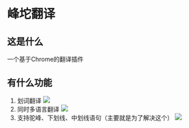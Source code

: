 # 峰坨翻译

## 这是什么
一个基于Chrome的翻译插件

## 有什么功能
1. 划词翻译 ![](http://progressed.io/bar/0)
2. 同时多语言翻译 ![](http://progressed.io/bar/0)
3. 支持驼峰、下划线、中划线语句（主要就是为了解决这个） ![](http://progressed.io/bar/0)
